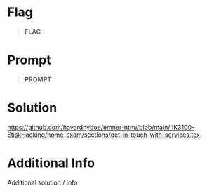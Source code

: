 # Flag

> **FLAG**

# Prompt

> **PROMPT**

# Solution

https://github.com/havardnyboe/emner-ntnu/blob/main/IIK3100-EtiskHacking/home-exam/sections/get-in-touch-with-services.tex

# Additional Info

Additional solution / info